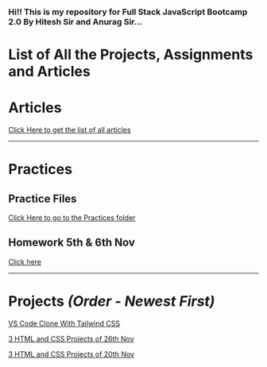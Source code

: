 ### Hi!! This is my repository for Full Stack JavaScript Bootcamp 2.0 By Hitesh Sir and Anurag Sir...


# List of All the Projects, Assignments and Articles
# Articles
[Click Here to get the list of all articles](./All%20Articles/README.md)

<hr>

# Practices
## Practice Files
[Click Here to go to the Practices folder](./Other%20Practices/README.md)

## Homework 5th & 6th Nov
[Click here](./5th%20%26%206th%20Nov%20homework/README.md)

<hr>

# Projects *(Order - Newest First)*

[VS Code Clone With Tailwind CSS](./All%20Projects/3.Project%2027th%20Nov%20VS%20Code%20Clone)

[3 HTML and CSS Projects of 26th Nov](./All%20Projects/2.%20Project%2026th%20Nov)

[3 HTML and CSS Projects of 20th Nov](./All%20Projects/1.%20Project%2020th%20Nov)

